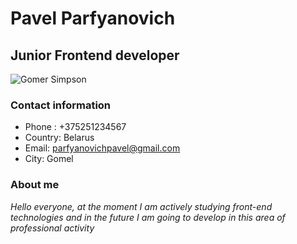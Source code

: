 # Pavel Parfyanovich
## Junior Frontend developer
![Gomer Simpson](https://pobasenki.ru/wp-content/uploads/2018/07/spri.jpg)
### Contact information
* Phone : +375251234567
* Country: Belarus
* Email: parfyanovichpavel@gmail.com
* City: Gomel
### About me
*Hello everyone, at the moment I am actively studying front-end technologies and in the future I am going to develop in this area of professional activity*
